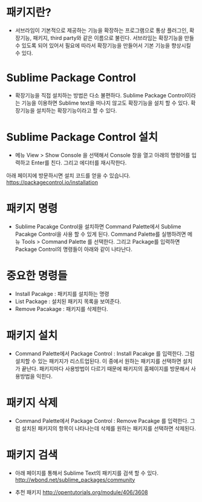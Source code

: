 # 패키지란?
- 서브라임이 기본적으로 제공하는 기능을 확장하는 프로그램으로 통상 플러그인, 확장기능, 패키지, third party와 같은 이름으로 불린다. 서브라임는 확장기능을 만들 수 있도록 되어 있어서 필요에 따라서 확장기능을 만들어서 기본 기능을 향상시킬 수 있다. 

# Sublime Package Control
- 확장기능을 직접 설치하는 방법은 다소 불편하다. Sublime Package Control이라는 기능을 이용하면 Sublime text을 떠나지 않고도 확장기능을 설치 할 수 있다. 확장기능을 설치하는 확장기능이라고 할 수 있다. 

# Sublime Package Control 설치
- 메뉴 View > Show Console 을 선택해서 Console 창을 열고 아래의 명령어를 입력하고 Enter를 친다. 그리고 에디터를 재시작한다.

아래 페이지에 방문하시면 설치 코드를 얻을 수 있습니다.
https://packagecontrol.io/installation 

# 패키지 명령
- Sublime Pacakge Control을 설치하면 Command Palette에서 Sublime Pacakge Control을 사용 할 수 있게 된다. Command Palette를 실행하려면 메뉴 Tools > Command Palette ​를 선택한다. 그리고 Package를 입력하면 Package Control의 명령들이 아래와 같이 나타난다. 

# 중요한 명령들
- Install Pacakge : 패키지를 설치하는 명령
- List Package : 설치된 패키지 목록을 보여준다.
- Remove Pacakage :  패키지를 삭제한다.

# 패키지 설치
- Command Palette에서 Package Control : Install Pacakge 를 입력한다. 그럼 설치할 수 있는 패키지가 리스트업된다. 이 중에서 원하는 패키지를 선택하면 설치가 끝난다. 패키지마다 사용방법이 다르기 때문에 패키지의 홈페이지를 방문해서 사용방법을 익힌다. 

# 패키지 삭제
- Command Palette에서 Package Control : Remove Pacakge 를 입력한다. 그럼 설치된 패키지의 항목이 나타나는데 삭제를 원하는 패키지를 선택하면 삭제된다. 

# 패키지 검색
- 아래 페이지를 통해서 Sublime Text의 패키지를 검색 할 수 있다. 
http://wbond.net/sublime_packages/community

- 추천 패키지
http://opentutorials.org/module/406/3608
